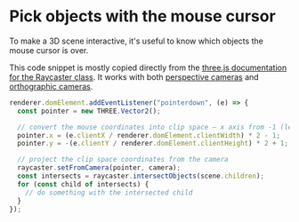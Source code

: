 # Pick objects with the mouse cursor

To make a 3D scene interactive, it's useful to know which objects the mouse cursor is over.

This code snippet is mostly copied directly from the [three.js documentation for the Raycaster class](https://threejs.org/docs/index.html#api/en/core/Raycaster). It works with both [perspective cameras](https://threejs.org/docs/#api/en/cameras/PerspectiveCamera) and [orthographic cameras](https://threejs.org/docs/#api/en/cameras/OrthographicCamera).

```ts
renderer.domElement.addEventListener("pointerdown", (e) => {
  const pointer = new THREE.Vector2();

  // convert the mouse coordinates into clip space — x axis from -1 (left) to 1 (right) and the y axis from 1 (top) to -1 (bottom)
  pointer.x = (e.clientX / renderer.domElement.clientWidth) * 2 - 1;
  pointer.y = -(e.clientY / renderer.domElement.clientHeight) * 2 + 1;

  // project the clip space coordinates from the camera
  raycaster.setFromCamera(pointer, camera);
  const intersects = raycaster.intersectObjects(scene.children);
  for (const child of intersects) {
    // do something with the intersected child
  }
});
```
